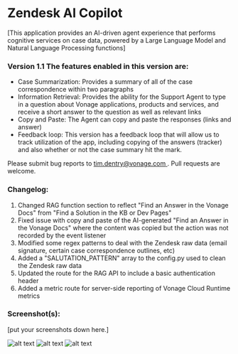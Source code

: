 # Zendesk AI Copilot

[This application provides an AI-driven agent experience that performs cognitive services on case data, powered by a Large Language Model and Natural Language Processing functions]

### Version 1.1 The features enabled in this version are:

* Case Summarization:  Provides a summary of all of the case correspondence within two paragraphs
* Information Retrieval:  Provides the ability for the Support Agent to type in a question about Vonage applications, products and services, and receive a short answer to the question as well as relevant links
* Copy and Paste:  The Agent can copy and paste the responses (links and answer)
* Feedback loop:  This version has a feedback loop that will allow us to track utilization of the app, including copying of the answers (tracker) and also whether or not the case summary hit the mark.  

Please submit bug reports to [tim.dentry@vonage.com ](). Pull requests are welcome.

### Changelog:
1. Changed RAG function section to reflect "Find an Answer in the Vonage Docs" from "Find a Solution in the KB or Dev Pages"
2. Fixed issue with copy and paste of the AI-generated "Find an Answer in the Vonage Docs" where the content was copied but the action was not recorded by the event listener
3. Modified some regex patterns to deal with the Zendesk raw data (email signature, certain case correspondence outlines, etc)
4. Added a "SALUTATION_PATTERN" array to the config.py used to clean the Zendesk raw data
5. Updated the route for the RAG API to include a basic authentication header
6. Added a metric route for server-side reporting of Vonage Cloud Runtime metrics


### Screenshot(s):
[put your screenshots down here.]

![alt text](image.png)
![alt text](image-1.png)
![alt text](image-2.png)

